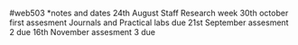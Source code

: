 #web503
*notes and dates 
24th August Staff Research week 
30th october first assesment Journals and Practical labs due 
21st September assesment 2 due 
16th November assesment 3 due 
